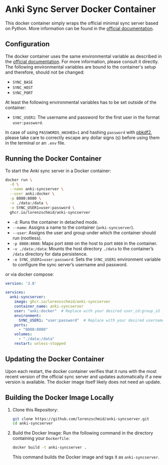 # Anki Sync Server Docker Container

This docker container simply wraps the official minimal sync server based on Python. More information can be found in the [official documentation](https://docs.ankiweb.net/sync-server.html).


## Configuration

The docker container uses the same environmental variable as described in the [official documentation](https://docs.ankiweb.net/sync-server.html). For more information, please consult it directly. The following environmental variables are bound to the container's setup and therefore, should not be changed:

- `SYNC_BASE`
- `SYNC_HOST`
- `SYNC_PORT`

At least the following environmental variables has to be set outside of the container:

- `SYNC_USER1`: The username and password for the first user in the format `user:password`.

In case of using `PASSWORDS_HASHED=1` and hashing `password` with [pbkdf2](https://git.sr.ht/~laalsaas/pbkdf2-password-hash), please take care to correctly escape any dollar signs (`$`) before using them in the terminal or an `.env` file.

## Running the Docker Container

To start the Anki sync server in a Docker container:

```sh
docker run \
  -d \
  --name anki-syncserver \
  --user anki:docker \
  -p 8080:8080 \
  -v ./data:/data \
  -e SYNC_USER1=user:password \
  ghcr.io/lorenzschmid/anki-syncserver
```

- `-d`: Runs the container in detached mode.
- `--name`: Assigns a name to the container (`anki-syncserver`).
- `--user`: Assigns the user and group under which the container should run (rootless).
- `-p 8080:8080`: Maps port `8080` on the host to port `8080` in the container.
- `-v ./data:/data`: Mounts the host directory `./data` to the container’s `/data` directory for data persistence.
- `-e SYNC_USER1=user:password`: Sets the `SYNC_USER1` environment variable to configure the sync server’s username and password.

or via docker compose:

```yaml
version: '3.8'

services:
  anki-syncserver:
    image: ghcr.io/lorenzschmid/anki-syncserver
    container_name: anki-syncserver
    user: "anki:docker"  # Replace with your desired user_id:group_id
    environment:
      SYNC_USER1: "user:password"  # Replace with your desired username:password
    ports:
      - "8080:8080"
    volumes:
      - "./data:/data"
    restart: unless-stopped
```


## Updating the Docker Container

Upon each restart, the docker container verifies that it runs with the most recent version of the official sync server and updates automatically if a new version is available. The docker image itself likely does not need an update.


## Building the Docker Image Locally

1. Clone this Repository:
   ```sh
   git clone https://github.com/lorenzschmid/anki-syncserver.git
   cd anki-syncserver
   ```

2. Build the Docker Image:
   Run the following command in the directory containing your `Dockerfile`:
   ```sh
   docker build -t anki-syncserver .
   ```

   This command builds the Docker image and tags it as `anki-syncserver`.
